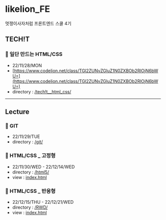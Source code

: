 # likelion_FE
멋쟁이사자처럼 프론트엔드 스쿨 4기


## TECH!T
### 🎈 일단 만드는 HTML/CSS
- 22/11/28/MON
- [https://www.codelion.net/class/TGl2ZUNvZGluZ1N0ZXBOb2RlOjN6bWU=](https://www.codelion.net/class/TGl2ZUNvZGluZ1N0ZXBOb2RlOjN6bWU=)
- directory : [/tech!t__html_css/](tech!t__html_css/)

---

## Lecture
### 🥐 GIT
- 22/11/29/TUE
- directory : [/git/](git/)

### 🥖 HTML/CSS _ 고정형
- 22/11/30/WED - 22/12/14/WED
- directory : [/html5/](html5/)
- view : [index.html](https://sryung1225.github.io/likelion_FE/html5/)

### 🍞 HTML/CSS _ 반응형
- 22/12/15/THU - 22/12/21/WED
- directory : [/RWD/](rwd/)
- view : [index.html](https://sryung1225.github.io/likelion_FE/RWD/)
